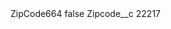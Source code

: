 <?xml version="1.0" encoding="UTF-8"?>
<CustomMetadata xmlns="http://soap.sforce.com/2006/04/metadata" xmlns:xsi="http://www.w3.org/2001/XMLSchema-instance" xmlns:xsd="http://www.w3.org/2001/XMLSchema">
    <label>ZipCode664</label>
    <protected>false</protected>
    <values>
        <field>Zipcode__c</field>
        <value xsi:type="xsd:string">22217</value>
    </values>
</CustomMetadata>
